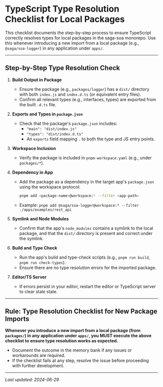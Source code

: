 # TypeScript Type Resolution Checklist for Local Packages

This checklist documents the step-by-step process to ensure TypeScript correctly resolves types for local packages in the saga-soa monorepo. Use this whenever introducing a new import from a local package (e.g., `@saga/soa-logger`) in any application under `apps/`.

---

## Step-by-Step Type Resolution Check

1. **Build Output in Package**
   - Ensure the package (e.g., `packages/logger`) has a `dist/` directory with both `index.js` and `index.d.ts` (or equivalent entry files).
   - Confirm all relevant types (e.g., interfaces, types) are exported from the built `.d.ts` file.

2. **Exports and Types in `package.json`**
   - Check that the package's `package.json` includes:
     - `"main": "dist/index.js"`
     - `"types": "dist/index.d.ts"`
     - An `exports` field mapping `.` to both the type and JS entry points.

3. **Workspace Inclusion**
   - Verify the package is included in `pnpm-workspace.yaml` (e.g., under `packages/*`).

4. **Dependency in App**
   - Add the package as a dependency in the target app's `package.json` using the workspace protocol:
     ```sh
     pnpm add <package-name>@workspace:* --filter <app-path>
     ```
   - Example: `pnpm add @saga/soa-logger@workspace:* --filter ./apps/examples/rest_api`

5. **Symlink and Node Modules**
   - Confirm that the app's `node_modules` contains a symlink to the local package, and that the `dist/` directory is present and correct under the symlink.

6. **Build and Type Check**
   - Run the app's build and type-check scripts (e.g., `pnpm run build`, `pnpm run check-types`).
   - Ensure there are no type resolution errors for the imported package.

7. **Editor/TS Server**
   - If errors persist in your editor, restart the editor or TypeScript server to clear stale state.

---

## Rule: Type Resolution Checklist for New Package Imports

**Whenever you introduce a new import from a local package (from `packages/`) in any application under `apps/`, you MUST execute the above checklist to ensure type resolution works as expected.**

- Document the outcome in the memory bank if any issues or workarounds are required.
- If the checklist fails at any step, resolve the issue before proceeding with further development.

---

_Last updated: 2024-06-29_ 